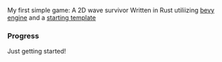 My first simple game: A 2D wave survivor
Written in Rust utiliizing [bevy engine](https://github.com/bevyengine/bevy) and a [starting template](https://github.com/NiklasEi/bevy_game_template)

### Progress
Just getting started!
